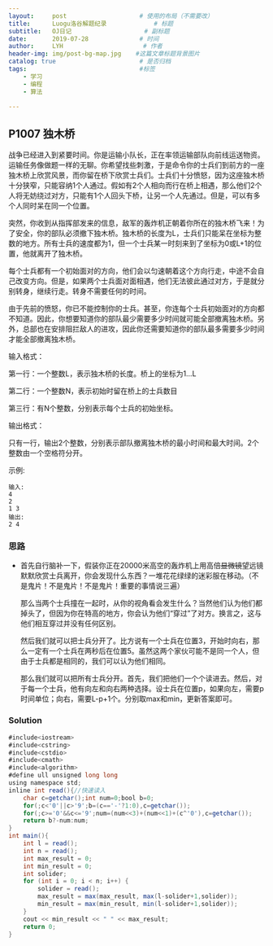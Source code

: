```yaml
---
layout:     post                    # 使用的布局（不需要改）
title:      Luogu洛谷解题纪录	           	# 标题 
subtitle:   OJ日记					# 副标题
date:       2019-07-28              # 时间
author:     LYH                      # 作者
header-img: img/post-bg-map.jpg    #这篇文章标题背景图片
catalog: true                       # 是否归档
tags:                               #标签
    - 学习
    - 编程
    - 算法

---
```


## P1007 独木桥

战争已经进入到紧要时间。你是运输小队长，正在率领运输部队向前线运送物资。运输任务像做题一样的无聊。你希望找些刺激，于是命令你的士兵们到前方的一座独木桥上欣赏风景，而你留在桥下欣赏士兵们。士兵们十分愤怒，因为这座独木桥十分狭窄，只能容纳1个人通过。假如有2个人相向而行在桥上相遇，那么他们2个人将无妨绕过对方，只能有1个人回头下桥，让另一个人先通过。但是，可以有多个人同时呆在同一个位置。

突然，你收到从指挥部发来的信息，敌军的轰炸机正朝着你所在的独木桥飞来！为了安全，你的部队必须撤下独木桥。独木桥的长度为L，士兵们只能呆在坐标为整数的地方。所有士兵的速度都为1，但一个士兵某一时刻来到了坐标为0或L+1的位置，他就离开了独木桥。

每个士兵都有一个初始面对的方向，他们会以匀速朝着这个方向行走，中途不会自己改变方向。但是，如果两个士兵面对面相遇，他们无法彼此通过对方，于是就分别转身，继续行走。转身不需要任何的时间。

由于先前的愤怒，你已不能控制你的士兵。甚至，你连每个士兵初始面对的方向都不知道。因此，你想要知道你的部队最少需要多少时间就可能全部撤离独木桥。另外，总部也在安排阻拦敌人的进攻，因此你还需要知道你的部队最多需要多少时间才能全部撤离独木桥。

输入格式：

第一行：一个整数L，表示独木桥的长度。桥上的坐标为1…L

第二行：一个整数N，表示初始时留在桥上的士兵数目

第三行：有N个整数，分别表示每个士兵的初始坐标。

输出格式：

只有一行，输出2个整数，分别表示部队撤离独木桥的最小时间和最大时间。2个整数由一个空格符分开。

示例:

```
输入: 
4
2
1 3
输出:
2 4
```

### 思路

* 首先自行脑补一下，假装你正在20000米高空的轰炸机上用高倍~~显微镜~~望远镜默默欣赏士兵离开，你会发现什么东西？一堆花花绿绿的迷彩服在移动。（不是鬼片！不是鬼片！不是鬼片！重要的事情说三遍）

  那么当两个士兵撞在一起时，从你的视角看会发生什么？当然他们认为他们都掉头了，但因为你在特高的地方，你会认为他们“穿过”了对方。换言之，这与他们相互穿过并没有任何区别。

  然后我们就可以把士兵分开了。比方说有一个士兵在位置3，开始时向右，那么一定有一个士兵在两秒后在位置5。虽然这两个家伙可能不是同一个人，但由于士兵都是相同的，我们可以认为他们相同。

  那么我们就可以把所有士兵分开。首先，我们把他们一个个读进去。然后，对于每一个士兵，他有向左和向右两种选择。设士兵在位置p，如果向左，需要p时间单位；向右，需要L-p+1个。分别取max和min，更新答案即可。

### Solution

```java
#include<iostream>
#include<cstring>
#include<cstdio>
#include<cmath>
#include<algorithm>
#define ull unsigned long long
using namespace std;
inline int read(){//快速读入
    char c=getchar();int num=0;bool b=0;
    for(;c<'0'||c>'9';b=(c=='-'?1:0),c=getchar());
    for(;c>='0'&&c<='9';num=(num<<3)+(num<<1)+(c^'0'),c=getchar());
    return b?-num:num;
}
int main(){
    int l = read();
    int n = read();
    int max_result = 0;
    int min_result = 0;
    int solider;
    for (int i = 0; i < n; i++) {
        solider = read();
        max_result = max(max_result, max(l-solider+1,solider));
        min_result = max(min_result, min(l-solider+1,solider));
    }
    cout << min_result << " " << max_result;
    return 0;
}
```


